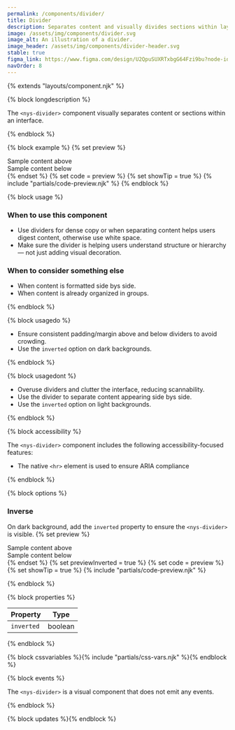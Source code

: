 ```yaml
---
permalink: /components/divider/
title: Divider
description: Separates content and visually divides sections within layouts.
image: /assets/img/components/divider.svg
image_alt: An illustration of a divider.
image_header: /assets/img/components/divider-header.svg
stable: true
figma_link: https://www.figma.com/design/U2QpuSUXRTxbgG64Fzi9bu?node-id=8420-575
navOrder: 8
---
```


{% extends "layouts/component.njk" %}

{% block longdescription %}

The `<nys-divider>` component visually separates content or sections within an interface.

{% endblock %}

{% block example %}
{% set preview %}
<div>Sample content above</div>
<nys-divider></nys-divider>
<div>Sample content below</div>
{% endset %}
{% set code = preview %}
{% set showTip = true %}
{% include "partials/code-preview.njk" %}
{% endblock %}

{% block usage %}

### When to use this component

  - Use dividers for dense copy or when separating content helps users digest content, otherwise use white space.
  - Make sure the divider is helping users understand structure or hierarchy — not just adding visual decoration.

### When to consider something else

  - When content is formatted side bys side.
  - When content is already organized in groups.

{% endblock %}

{% block usagedo %}

  - Ensure consistent padding/margin above and below dividers to avoid crowding.
  - Use the `inverted` option on dark backgrounds.

{% endblock %}

{% block usagedont %}

  - Overuse dividers and clutter the interface, reducing scannability.
  - Use the divider to separate content appearing side bys side. 
  - Use the `inverted` option on light backgrounds.

{% endblock %}

{% block accessibility %}

The `<nys-divider>` component includes the following accessibility-focused features:

  - The native `<hr>` element is used to ensure ARIA compliance

{% endblock %}

{% block options %}

### Inverse
On dark background, add the `inverted` property to ensure the `<nys-divider>` is visible.
{% set preview %}
<div>Sample content above</div>
<nys-divider inverted></nys-divider>
<div>Sample content below</div>
{% endset %}
{% set previewInverted = true %}
{% set code = preview %}
{% set showTip = true %}
{% include "partials/code-preview.njk" %}

{% endblock %}


{% block properties %}

| Property   | Type         |
|------------|--------------|
| `inverted`  | boolean     |

{% endblock %}

{% block cssvariables %}{% include "partials/css-vars.njk" %}{% endblock %}

{% block events %}

The `<nys-divider>` is a visual component that does not emit any events.

{% endblock %}

{% block updates %}{% endblock %}

